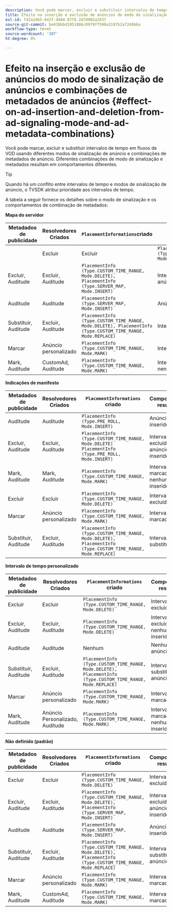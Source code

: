 ```yaml
---
description: Você pode marcar, excluir e substituir intervalos de tempo em fluxos de VOD usando diferentes modos de sinalização de anúncio e combinações de metadados de anúncio. Diferentes combinações de modo de sinalização e metadados resultam em comportamentos diferentes.
title: Efeito na inserção e exclusão de anúncios do modo de sinalização de anúncios e combinações de metadados de anúncios
exl-id: f42a2db5-642f-4944-87f6-2d7d902a2837
source-git-commit: be43bbbd1051886c8979ff590a3197b2a7249b6a
workflow-type: tm+mt
source-wordcount: '307'
ht-degree: 0%

---
```


# Efeito na inserção e exclusão de anúncios do modo de sinalização de anúncios e combinações de metadados de anúncios {#effect-on-ad-insertion-and-deletion-from-ad-signaling-mode-and-ad-metadata-combinations}

Você pode marcar, excluir e substituir intervalos de tempo em fluxos de VOD usando diferentes modos de sinalização de anúncio e combinações de metadados de anúncio. Diferentes combinações de modo de sinalização e metadados resultam em comportamentos diferentes.

>[!TIP]
>
>Quando há um conflito entre intervalos de tempo e modos de sinalização de anúncio, o TVSDK atribui prioridade aos intervalos de tempo.

A tabela a seguir fornece os detalhes sobre o modo de sinalização e os comportamentos de combinação de metadados:

**Mapa do servidor**

| **Metadados de publicidade** | **Resolvedores Criados** | **`PlacementInformations`criado** | **Comportamento resultante** |
|--- |--- |--- |--- |
|  | Excluir | Excluir | `PlacementInfo (Type.CUSTOM_TIME_RANGE, Mode.DELETE)` | Intervalos excluídos |
| Excluir, Auditude | Excluir, Auditude | `PlacementInfo (Type.CUSTOM_TIME_RANGE, Mode.DELETE),` <br>`PlacementInfo (Type.SERVER_MAP, Mode.INSERT)` | Intervalos excluídos, anúncios inseridos |
| Auditude | Auditude | `PlacementInfo (Type.SERVER_MAP, Mode.INSERT)` | Anúncios inseridos |
| Substituir, Auditude | Excluir, Auditude | `PlacementInfo (Type.CUSTOM_TIME_RANGE, Mode.DELETE), PlacementInfo (Type.CUSTOM_TIME_RANGE, Mode.REPLACE)` | Intervalos substituídos |
| Marcar | Anúncio personalizado | `PlacementInfo (Type.CUSTOM_TIME_RANGE, Mode.MARK)` | Intervalos marcados |
| Mark, Auditude | CustomAd, Auditude | `PlacementInfo (Type.CUSTOM_TIME_RANGE, Mode.MARK)` | Intervalos marcados, nenhum anúncio inserido |

**Indicações de manifesto**

| Metadados de publicidade | Resolvedores Criados | `PlacementInformations` criado | Comportamento resultante |
|--- |--- |--- |--- |
| Auditude | Auditude | `PlacementInfo (Type.PRE_ROLL, Mode.INSERT)` | Anúncios inseridos |
| Excluir, Auditude | Excluir, Auditude | `PlacementInfo (Type.CUSTOM_TIME_RANGE, Mode.DELETE)`<br>`PlacementInfo (Type.PRE_ROLL, Mode.INSERT)` | Intervalos excluídos, anúncios inseridos |
| Mark, Auditude | Mark, Auditude | `PlacementInfo (Type.CUSTOM_TIME_RANGE, Mode.MARK)` | Intervalos marcados, nenhum anúncio inserido |
| Excluir | Excluir | `PlacementInfo (Type.CUSTOM_TIME_RANGE, Mode.DELETE)` | Intervalos excluídos |
| Marcar | Anúncio personalizado | `PlacementInfo (Type.CUSTOM_TIME_RANGE, Mode.MARK)` | Intervalos marcados |
| Substituir, Auditude | Excluir, Auditude | `PlacementInfo (Type.CUSTOM_TIME_RANGE, Mode.DELETE), PlacementInfo (Type.CUSTOM_TIME_RANGE, Mode.REPLACE)` | Intervalos substituídos |

**Intervalo de tempo personalizado**

| Metadados de publicidade | Resolvedores Criados | `PlacementInformations` criado | Comportamento resultante |
|--- |--- |--- |--- |
| Excluir | Excluir | `PlacementInfo (Type.CUSTOM_TIME_RANGE, Mode.DELETE)` | Intervalos excluídos |
| Excluir, Auditude | Excluir, Auditude | `PlacementInfo (Type.CUSTOM_TIME_RANGE, Mode.DELETE)` | Intervalos excluídos, nenhum anúncio inserido |
| Auditude | Auditude | Nenhum | Nenhum anúncio inserido |
| Substituir, Auditude | Excluir, Auditude | `PlacementInfo (Type.CUSTOM_TIME_RANGE, Mode.DELETE), PlacementInfo (Type.CUSTOM_TIME_RANGE, Mode.REPLACE)` | Intervalos substituídos por anúncios |
| Marcar | Anúncio personalizado | `PlacementInfo (Type.CUSTOM_TIME_RANGE, Mode.MARK)` | Intervalos marcados |
| Mark, Auditude | Anúncio Personalizado, Auditude | `PlacementInfo (Type.CUSTOM_TIME_RANGE, Mode.MARK)` | Intervalos marcados, nenhum anúncio inserido |

**Não definido (padrão)**

| Metadados de publicidade | Resolvedores Criados | `PlacementInformations` criado | Comportamento resultante |
|--- |--- |--- |--- |
| Excluir | Excluir | `PlacementInfo (Type.CUSTOM_TIME_RANGE, Mode.DELETE)` | Intervalos excluídos |
| Excluir, Auditude | Excluir, Auditude | `PlacementInfo (Type.CUSTOM_TIME_RANGE, Mode.DELETE), PlacementInfo (Type.SERVER_MAP, Mode.INSERT)` | Intervalos excluídos, anúncios inseridos |
| Auditude | Auditude | `PlacementInfo (Type.SERVER_MAP, Mode.INSERT)` | Anúncios inseridos |
| Substituir, Auditude | Excluir, Auditude | `PlacementInfo (Type.CUSTOM_TIME_RANGE, Mode.DELETE), PlacementInfo (Type.CUSTOM_TIME_RANGE, Mode.REPLACE)` | Intervalos substituídos por anúncios |
| Marcar | Anúncio personalizado | `PlacementInfo (Type.CUSTOM_TIME_RANGE, Mode.MARK)` | Intervalos marcados |
| Mark, Auditude | CustomAd, Auditude | `PlacementInfo (Type.CUSTOM_TIME_RANGE, Mode.MARK)` | Intervalos marcados |
